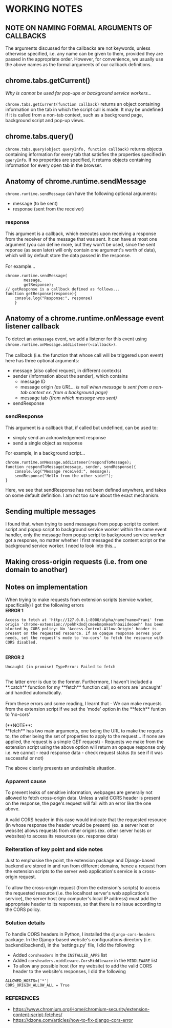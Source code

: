 # WORKING NOTES
## NOTE ON NAMING FORMAL ARGUMENTS OF CALLBACKS
The arguments discussed for the callbacks are not keywords, unless otherwise specified, i.e. any name can be given to them, provided they are passed in the appropriate order. However, for convenience, we usually use the above names as the formal arguments of our callback definitions.

## chrome.tabs.getCurrent()
_Why is cannot be used for pop-ups or background service workers..._
<br><br>
`chrome.tabs.getCurrent(function callback)` returns an object containing information on the tab in which the script call is made. It may be undefined if it is called from a non-tab context, such as a background page, background script and pop-up views.

## chrome.tabs.query()
`chrome.tabs.query(object queryInfo, function callback)` returns objects containing information for every tab that satisfies the properties specified in `queryInfo`. If no properties are specified, it returns objects containing information for every open tab in the browser.

## Anatomy of chrome.runtime.sendMessage
`chrome.runtime.sendMessage` can have the following optional arguments:

- message (to be sent)
- response (sent from the receiver)

### response
This argument is a callback, which executes upon receiving a response from the receiver of the message that was sent. It can have at most one argument (you can define more, but they won't be used, since the sent reponse (as seen later) will only contain one argument's worth of data), which will by default store the data passed in the response.
<br><br>
For example...
```
chrome.runtime.sendMessage(
        message,
        getResponse);
// getResponse is a callback defined as follows...
function getResponse(response){
    console.log("Response:", response)
    }
```

## Anatomy of a chrome.runtime.onMessage event listener callback
To detect an `onMessage` event, we add a listener for this event using `chrome.runtime.onMessage.addListener(<callback>)`.
<br><br>
The callback (i.e. the function that whose call will be triggered upon event) here has three optional arguments:

- message (also called request, in different contexts)
- sender (information about the sender), which contains
	- message ID
	- message origin _(as URL... is null when message is sent from a non-tab context ex. from a background page)_
	- message tab _(from which message was sent)_
- sendResponse

### sendResponse
This argument is a callback that, if called but undefined, can be used to:

- simply send an acknowledgement response
- send a single object as response

For example, in a background script...
```
chrome.runtime.onMessage.addListener(respondToMessage);
function respondToMessage(message, sender, sendResponse){
    console.log("Message received:", message);
    sendResponse("Hello from the other side!");
}
```
Here, we see that sendResponse has not been defined anywhere, and takes on some default definition. I am not too sure about the exact mechanism.

## Sending multiple messages
I found that, when trying to send messages from popup script to content script and popup script to background service worker within the same event handler, only the message from popup script to background service worker got a response, no matter whether I first messaged the content script or the background service worker. I need to look into this...

## Making cross-origin requests (i.e. from one domain to another)
## Notes on implementation
When trying to make requests from extension scripts (service worker, specifically) I got the following errors
<br>**ERROR 1**<br>
```
Access to fetch at 'http://127.0.0.1:8000/alpha/name?name=Prani' from origin 'chrome-extension://pehhkdndjcmeebmpmkeofnbaiideooeh' has been blocked by CORS policy: No 'Access-Control-Allow-Origin' header is present on the requested resource. If an opaque response serves your needs, set the request's mode to 'no-cors' to fetch the resource with CORS disabled.
```
<br>**ERROR 2**<br>
```
Uncaught (in promise) TypeError: Failed to fetch
```
<br>
The latter error is due to the former. Furthermore, I haven't included a **.catch** function for my **fetch** function call, so errors are 'uncaught' and handled automatically.
<br><br>
From these errors and some reading, I learnt that
-  We can make requests from the extension script if we set the 'mode' option in the **fetch** funtion to 'no-cors'<br><br>(**NOTE**:<br> **fetch** has two main arguments, one being the URL to make the requets to, the other being the set of properties to apply to the request... if none are applied, the request is a simple GET request)
-  Requests we make from the extension script using the above option will return an opaque response only i.e. we cannot
  - read response data
  - check request status (to see if it was successful or not)

The above clearly presents an undesirable situation.

### Apparent cause
To prevent leaks of sensitive information, webpages are generally not allowed to fetch cross-origin data. Unless a valid CORS header is present on the response, the page's request will fail with an error like the one above.
<br><br>
A valid CORS header in this case would indicate that the requested resource (in whose response the header would be present) (ex. a server host or website) allows requests from other origins (ex. other server hosts or websites) to access its resources (ex. response data)

### Reiteration of key point and side notes
Just to emphasise the point, the extension package and Django-based backend are stored in and run from different domains, hence a request from the extension scripts to the server web application's service is a cross-origin request.
<br><br>
To allow the cross-origin request (from the extension's scripts) to access the requested resource (i.e. the localhost server's web application's service), the server host (my computer's local IP address) must add the appropriate header to its responses, so that there is no issue according to the CORS policy.

### Solution details
To handle CORS headers in Python, I installed the `django-cors-headers` package. In the Django-based website's configurations directory (i.e. backend/backend), in the 'settings.py' file, I did the following:

- Added `corsheaders` in the `INSTALLED_APPS` list
- Added `corsheaders.middleware.CorsMiddleware` in the `MIDDLEWARE` list
- To allow any possible host (for my website) to add the valid CORS header to the website's responses, I did the following

```
ALLOWED_HOSTS=['*']
CORS_ORIGIN_ALLOW_ALL = True
```

### REFERENCES
- https://www.chromium.org/Home/chromium-security/extension-content-script-fetches/
- https://dzone.com/articles/how-to-fix-django-cors-error
